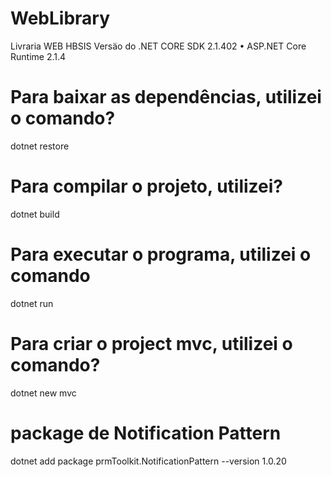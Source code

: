 # WebLibrary
Livraria WEB HBSIS
Versäo do .NET CORE SDK 2.1.402
    • ASP.NET Core Runtime 2.1.4

# Para baixar as dependências, utilizei o comando?
dotnet restore

# Para compilar o projeto, utilizei?
dotnet build

# Para executar o programa, utilizei o comando
dotnet run


# Para criar o project mvc, utilizei o comando?
dotnet new mvc

# package de Notification Pattern
dotnet add package prmToolkit.NotificationPattern --version 1.0.20